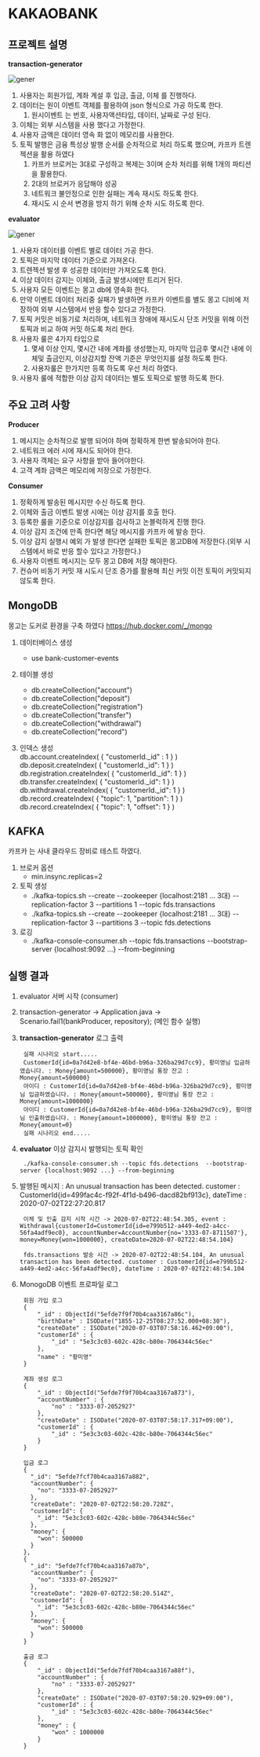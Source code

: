 KAKAOBANK
===================

프로젝트 설명
-------------------

**transaction-generator**

![gener](transaction-generator/image/gener.png)

1. 사용자는 회원가입, 계좌 계설 후 입금, 출금, 이체 를 진행하다.
2. 데이터는 원이 이벤트 객체를 활용하여 json 형식으로 가공 하도록 한다.
    1. 원시이벤트 는 번호, 사용자액션타입, 데이터, 날짜로 구성 된다.
3. 이체는 외부 시스템을 사용 했다고 가정한다.
4. 사용자 금액은 데이터 영속 화 없이 메모리를 사용한다.
5. 토픽 발행은 금융 특성상 발행 순서를 순차적으로 처리 하도록 했으며, 카프카 트렌젝션을 활용 하였다
    1. 카프카 브로커는 3대로 구성하고 복제는 3이며 순차 처리를 위해 1개의 파티션을 활용한다.
    2. 2대의 브로커가 응답해야 성공
    3. 네트워크 불안정으로 인한 실패는 계속 재시도 하도록 한다.
    4. 재시도  시 순서 변경을 방지 하기 위해 순차 시도 하도록 한다.

**evaluator**

![gener](evaluator/image/eval.png)

1. 사용자 데이터를 이벤트 별로 데이터 가공 한다.
2. 토픽은 마지막 데이터 기준으로 가져온다.
3. 트렌젝션 발생 후  성공한 데이터만 가져오도록 한다.
4. 이상 데이터 감지는 이체와, 출금 발생시에만 트리거 된다.
5. 사용자 모든 이벤트는 몽고 db에 영속화 한다.
6. 만약 이벤트 데이터 처리중 실패가 발생하면 카프카 이벤트를 별도 몽고 디비에 저장하여 외부 시스템에서 반응 할수 있다고 가정한다.
7. 토픽 커밋은 비동기로 처리하며, 네트워크 장애에 재시도시 단조 커밋을 위해 이전 토픽과 비교 하여 커밋 하도록 처리 한다.
8. 사용자 룰은 4가지 타입으로
    1. 몇세 이상 인지, 몇시간 내에 계좌를 생성했는지, 마지막 입금후 몇시간 내에 이체및 출금인지, 이상감지할 잔액 기준은 무엇인지를 설정 하도록 한다.
    2. 사용자룰은 한가지만 등록 하도록 우선 처리 하였다.
9. 사용자 룰에 적합한 이상 감지 데이터는 별도 토픽으로 발행 하도록 한다.

주요 고려 사항
-------------------
**Producer**
1. 메시지는 순차적으로 발행 되어야 하며 정확하게 한번 발송되어야 한다.
2. 네트워크 에러 시에 재시도 되어야 한다.
3. 사용자 객체는 요구 사항을 받아 들어야한다.
4. 고객 계좌 금액은 메모리에 저장으로 가정한다.

**Consumer**
1. 정확하게 발송된 메시지만 수신 하도록 한다.
2. 이체와 출금 이벤트 발생 시에는 이상 감지를 호출 한다.
3. 등록한 룰을 기준으로 이상감지를 검사하고 논블럭하게 진행 한다.
4. 이상 감지 조건에 만족 한다면 해당 메시지를 카프카 에 발송 한다.
5. 이상 감지 실행시 예외 가 발생 한다면 실패한 토픽은 몽고DB에 저장한다.(외부 시스템에서 바로 반응 할수 있다고 가정한다.)
6. 사용자 이벤트  메시지는 모두 몽고 DB에 저장 해야한다.
7. 컨슈머 비동기 커밋 재 시도시 단조 증가를 활용해 최신 커밋 이전 토픽이 커밋되지 않도록 한다.


MongoDB
-------------------

몽고는 도커로 환경을 구축 하였다
https://hub.docker.com/_/mongo

1. 데이터베이스 생성
    - use bank-customer-events

2. 테이블 생성
    - db.createCollection("account")	
    - db.createCollection("deposit")
    - db.createCollection("registration")
    - db.createCollection("transfer")
    - db.createCollection("withdrawal")
    - db.createCollection("record")
3. 인덱스 생성    
    db.account.createIndex( { "customerId._id" : 1 } )
    db.deposit.createIndex( { "customerId._id": 1 } )
    db.registration.createIndex( { "customerId._id": 1 } )
    db.transfer.createIndex( { "customerId._id": 1 } )
    db.withdrawal.createIndex( { "customerId._id": 1 } )
    db.record.createIndex( { "topic": 1, "partition": 1 } )
    db.record.createIndex( { "topic": 1, "offset": 1 } )
    
KAFKA
-------------------
카프카 는 사내 클라우드 장비로 테스트 하였다.

1. 브로커 옵션
    - min.insync.replicas=2
2. 토픽 생성    
    - ./kafka-topics.sh --create --zookeeper {localhost:2181 ... 3대} --replication-factor 3 --partitions 1 --topic fds.transactions
    - ./kafka-topics.sh --create --zookeeper {localhost:2181 ... 3대} --replication-factor 3 --partitions 3 --topic fds.detections
3. 로깅     
    - ./kafka-console-consumer.sh --topic fds.transactions --bootstrap-server {localhost:9092 ...} --from-beginning



실행 결과
-------------------
1. evaluator 서버 시작 (consumer)
2. transaction-generator -> Application.java -> Scenario.fail1(bankProducer, repository); (메인 함수 실행)

3. **transaction-generator** 로그 출력

        실패 시나리오 start.....
        CustomerId{id=0a7d42e8-bf4e-46bd-b96a-326ba29d7cc9}, 황미영님 입금하였습니다. : Money{amount=500000}, 황미영님 통장 잔고 : Money{amount=500000}
        아이디 : CustomerId{id=0a7d42e8-bf4e-46bd-b96a-326ba29d7cc9}, 황미영님 입금하였습니다. : Money{amount=500000}, 황미영님 통장 잔고 : Money{amount=1000000}
        아이디 : CustomerId{id=0a7d42e8-bf4e-46bd-b96a-326ba29d7cc9}, 황미영님 인출하였습니다. : Money{amount=1000000}, 황미영님 통장 잔고 : Money{amount=0}
        실패 시나리오 end.....


4. **evaluator**
이상 감지시 발행되는 토픽 확인

        ./kafka-console-consumer.sh --topic fds.detections  --bootstrap-server {localhost:9092 ...} --from-beginning

5. 발행된 메시지 : An unusual transaction has been detected. customer : CustomerId{id=499fac4c-f92f-4f1d-b496-dacd82bf913c}, dateTime : 2020-07-02T22:27:20.817

        이체 및 인출 감지 시작 시간 -> 2020-07-02T22:48:54.305, event : Withdrawal{customerId=CustomerId{id=e799b512-a449-4ed2-a4cc-56fa4adf9ec0}, accountNumber=AccountNumber{no='3333-07-8711507'}, money=Money{won=1000000}, createDate=2020-07-02T22:48:54.104}

        fds.transactions 발송 시간 -> 2020-07-02T22:48:54.104, An unusual transaction has been detected. customer : CustomerId{id=e799b512-a449-4ed2-a4cc-56fa4adf9ec0}, dateTime : 2020-07-02T22:48:54.104

6. MonogoDB 이벤트 프로파일 로그

        회원 가입 로그
        {
            "_id" : ObjectId("5efde7f9f70b4caa3167a86c"),
            "birthDate" : ISODate("1855-12-25T08:27:52.000+08:30"),
            "createDate" : ISODate("2020-07-03T07:58:16.462+09:00"),
            "customerId" : {
                "_id" : "5e3c3c03-602c-428c-b80e-7064344c56ec"
            },
            "name" : "황미영"
        }

        계좌 생성 로그
        {
            "_id" : ObjectId("5efde7f9f70b4caa3167a873"),
            "accountNumber" : {
                "no" : "3333-07-2052927"
            },
            "createDate" : ISODate("2020-07-03T07:58:17.317+09:00"),
            "customerId" : {
                "_id" : "5e3c3c03-602c-428c-b80e-7064344c56ec"
            }
        }

        입금 로그
        {
          "_id": "5efde7fcf70b4caa3167a882",
          "accountNumber": {
            "no": "3333-07-2052927"
          },
          "createDate": "2020-07-02T22:58:20.728Z",
          "customerId": {
            "_id": "5e3c3c03-602c-428c-b80e-7064344c56ec"
          },
          "money": {
            "won": 500000
          }
        },
        {
          "_id": "5efde7fcf70b4caa3167a87b",
          "accountNumber": {
            "no": "3333-07-2052927"
          },
          "createDate": "2020-07-02T22:58:20.514Z",
          "customerId": {
            "_id": "5e3c3c03-602c-428c-b80e-7064344c56ec"
          },
          "money": {
            "won": 500000
          }
        }

        출금 로그
        {
            "_id" : ObjectId("5efde7fdf70b4caa3167a88f"),
            "accountNumber" : {
                "no" : "3333-07-2052927"
            },
            "createDate" : ISODate("2020-07-03T07:58:20.929+09:00"),
            "customerId" : {
                "_id" : "5e3c3c03-602c-428c-b80e-7064344c56ec"
            },
            "money" : {
                "won" : 1000000
            }
        }
